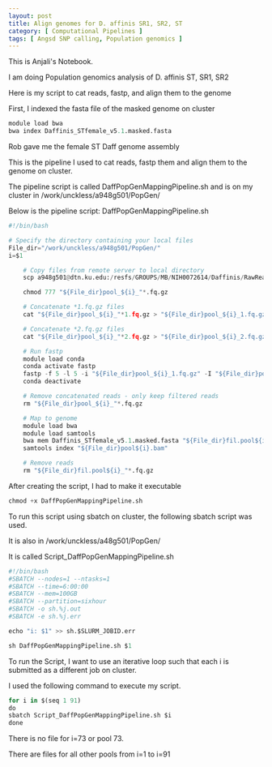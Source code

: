 ```yaml
---
layout: post
title: Align genomes for D. affinis SR1, SR2, ST  
category: [ Computational Pipelines ]
tags: [ Angsd SNP calling, Population genomics ]
---
```


This is Anjali's Notebook.

I am doing Population genomics analysis of D. affinis ST, SR1, SR2

Here is my script to cat reads, fastp, and align them to the genome

First, I indexed the fasta file of the masked genome on cluster


```python
module load bwa
bwa index Daffinis_STfemale_v5.1.masked.fasta
```

Rob gave me the female ST Daff genome assembly

This is the pipeline I used to cat reads, fastp them and align them to the genome on cluster.

The pipeline script is called DaffPopGenMappingPipeline.sh and is on my cluster in /work/unckless/a948g501/PopGen/

Below is the pipeline script: DaffPopGenMappingPipeline.sh 


```python
#!/bin/bash

# Specify the directory containing your local files
File_dir="/work/unckless/a948g501/PopGen/"
i=$1

    # Copy files from remote server to local directory
    scp a948g501@dtn.ku.edu:/resfs/GROUPS/MB/NIH0072614/Daffinis/RawReads/Popgen/pool_${i}_*.fq.gz ${File_dir} || { echo "Error: Failed to copy files for pool $i"; exit 1; }

    chmod 777 "${File_dir}pool_${i}_"*.fq.gz

    # Concatenate *1.fq.gz files
    cat "${File_dir}pool_${i}_"*1.fq.gz > "${File_dir}pool_${i}_1.fq.gz"

    # Concatenate *2.fq.gz files
    cat "${File_dir}pool_${i}_"*2.fq.gz > "${File_dir}pool_${i}_2.fq.gz"

    # Run fastp
    module load conda
    conda activate fastp
    fastp -f 5 -l 5 -i "${File_dir}pool_${i}_1.fq.gz" -I "${File_dir}pool_${i}_2.fq.gz" -o "${File_dir}fil.pool${i}_1.fq.gz" -O "${File_dir}fil.pool${i}_2.fq.gz"
    conda deactivate

    # Remove concatenated reads - only keep filtered reads
    rm "${File_dir}pool_${i}_"*.fq.gz 

    # Map to genome
    module load bwa
    module load samtools
    bwa mem Daffinis_STfemale_v5.1.masked.fasta "${File_dir}fil.pool${i}_1.fq.gz" "${File_dir}fil.pool${i}_2.fq.gz" | samtools view -hb -F 4 - | samtools sort - > "${File_dir}pool${i}.bam"
    samtools index "${File_dir}pool${i}.bam" 

    # Remove reads
    rm "${File_dir}fil.pool${i}_"*.fq.gz
```

After creating the script, I had to make it executable


```python
chmod +x DaffPopGenMappingPipeline.sh
```

To run this script using sbatch on cluster, the following sbatch script was used.

It is also in /work/unckless/a48g501/PopGen/

It is called Script_DaffPopGenMappingPipeline.sh


```python
#!/bin/bash
#SBATCH --nodes=1 --ntasks=1
#SBATCH --time=6:00:00
#SBATCH --mem=100GB
#SBATCH --partition=sixhour
#SBATCH -o sh.%j.out
#SBATCH -e sh.%j.err

echo "i: $1" >> sh.$SLURM_JOBID.err

sh DaffPopGenMappingPipeline.sh $1
```

To run the Script, I want to use an iterative loop such that each i is submitted as a different job on cluster.

I used the following command to execute my script.


```python
for i in $(seq 1 91)
do
sbatch Script_DaffPopGenMappingPipeline.sh $i
done
```

There is no file for i=73 or pool 73.

There are files for all other pools from i=1 to i=91
